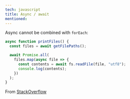```yaml
---
tech: javascript
title: Async / await
mentioned:
---
```


Async cannot be combined with `forEach`:

```javascript
async function printFiles() {
  const files = await getFilePaths();

  await Promise.all(
    files.map(async file => {
      const contents = await fs.readFile(file, "utf8");
      console.log(contents);
    })
  );
}
```

From [StackOverflow](https://stackoverflow.com/a/37576787/4906586)
